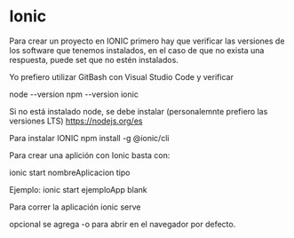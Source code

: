 # Ionic
Para crear un proyecto en IONIC primero hay que verificar las versiones de los software que tenemos instalados, en el caso de que no exista una respuesta, puede set que no estén instalados.

Yo prefiero utilizar GitBash con Visual Studio Code y verificar

node --version
npm --version
ionic

Si no está instalado node, se debe instalar (personalemnte prefiero las versiones LTS)
https://nodejs.org/es

Para instalar IONIC
npm install -g @ionic/cli

Para crear una aplición con Ionic basta con:

ionic start nombreAplicacion tipo

Ejemplo:
ionic start ejemploApp blank

Para correr la aplicación
ionic serve

opcional se agrega -o para abrir en el navegador por defecto.
